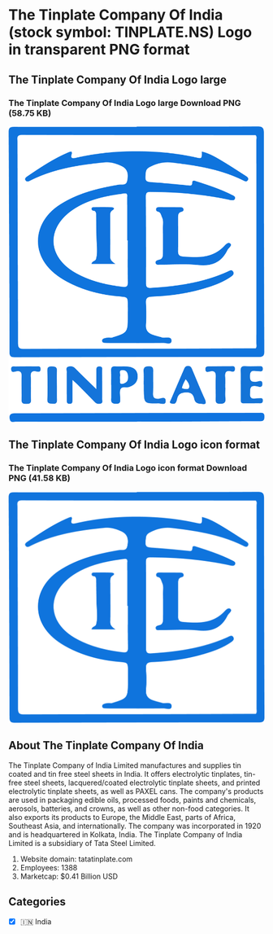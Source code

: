 # The Tinplate Company Of India  (stock symbol: TINPLATE.NS) Logo in transparent PNG format

## The Tinplate Company Of India  Logo large

### The Tinplate Company Of India  Logo large Download PNG (58.75 KB)

![The Tinplate Company Of India  Logo large Download PNG (58.75 KB)](/img/orig/TINPLATE.NS_BIG-ebabe316.png)

## The Tinplate Company Of India  Logo icon format

### The Tinplate Company Of India  Logo icon format Download PNG (41.58 KB)

![The Tinplate Company Of India  Logo icon format Download PNG (41.58 KB)](/img/orig/TINPLATE.NS-64926ec2.png)

## About The Tinplate Company Of India 

The Tinplate Company of India Limited manufactures and supplies tin coated and tin free steel sheets in India. It offers electrolytic tinplates, tin-free steel sheets, lacquered/coated electrolytic tinplate sheets, and printed electrolytic tinplate sheets, as well as PAXEL cans. The company's products are used in packaging edible oils, processed foods, paints and chemicals, aerosols, batteries, and crowns, as well as other non-food categories. It also exports its products to Europe, the Middle East, parts of Africa, Southeast Asia, and internationally. The company was incorporated in 1920 and is headquartered in Kolkata, India. The Tinplate Company of India Limited is a subsidiary of Tata Steel Limited.

1. Website domain: tatatinplate.com
2. Employees: 1388
3. Marketcap: $0.41 Billion USD


## Categories
- [x] 🇮🇳 India
